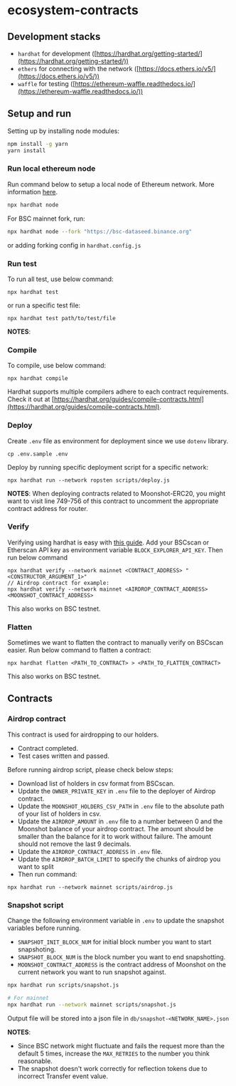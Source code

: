 # ecosystem-contracts
## Development stacks
* `hardhat` for development ([https://hardhat.org/getting-started/](https://hardhat.org/getting-started/))
* `ethers` for connecting with the network ([https://docs.ethers.io/v5/](https://docs.ethers.io/v5/))
* `waffle` for testing ([https://ethereum-waffle.readthedocs.io/](https://ethereum-waffle.readthedocs.io/))

## Setup and run
Setting up by installing node modules:

```bash
npm install -g yarn
yarn install
```

### Run local ethereum node
Run command below to setup a local node of Ethereum network. More information [here](https://hardhat.org/hardhat-network/).

```bash
npx hardhat node
```

For BSC mainnet fork, run:

```bash
npx hardhat node --fork "https://bsc-dataseed.binance.org"
```
or adding forking config in `hardhat.config.js`

### Run test
To run all test, use below command:

```
npx hardhat test
```
or run a specific test file:

```
npx hardhat test path/to/test/file
```

**NOTES**:


### Compile
To compile, use below command:

```
npx hardhat compile
```
Hardhat supports multiple compilers adhere to each contract requirements. Check it out at [https://hardhat.org/guides/compile-contracts.html](https://hardhat.org/guides/compile-contracts.html).

### Deploy
Create `.env` file as environment for deployment since we use `dotenv` library.

```
cp .env.sample .env
```

Deploy by running specific deployment script for a specific network:

```
npx hardhat run --network ropsten scripts/deploy.js
```

**NOTES**: When deploying contracts related to Moonshot-ERC20, you might want to visit line 749-756 of this contract to uncomment the appropriate contract address for router.

### Verify
Verifying using hardhat is easy with [this guide](https://www.binance.org/en/blog/verify-with-hardhat/).
Add your BSCscan or Etherscan API key as environment variable `BLOCK_EXPLORER_API_KEY`. Then run below command
```
npx hardhat verify --network mainnet <CONTRACT_ADDRESS> "<CONSTRUCTOR_ARGUMENT_1>"
// Airdrop contract for example:
npx hardhat verify --network mainnet <AIRDROP_CONTRACT_ADDRESS> <MOONSHOT_CONTRACT_ADDRESS>
```
This also works on BSC testnet.

### Flatten
Sometimes we want to flatten the contract to manually verify on BSCscan easier. Run below command to flatten a contract:
```
npx hardhat flatten <PATH_TO_CONTRACT> > <PATH_TO_FLATTEN_CONTRACT>
```
This also works on BSC testnet.

## Contracts
### Airdrop contract
This contract is used for airdropping to our holders.
- Contract completed.
- Test cases written and passed.

Before running airdrop script, please check below steps:
- Download list of holders in csv format from BSCscan.
- Update the `OWNER_PRIVATE_KEY` in `.env` file to the deployer of Airdrop contract.
- Update the `MOONSHOT_HOLDERS_CSV_PATH` in `.env` file to the absolute path of your list of holders in csv.
- Update the `AIRDROP_AMOUNT` in `.env` file to a number between 0 and the Moonshot balance of your airdrop contract. The amount should be smaller than the balance for it to work without failure. The amount should not remove the last 9 decimals.
- Update the `AIRDROP_CONTRACT_ADDRESS` in `.env` file.
- Update the `AIRDROP_BATCH_LIMIT` to specify the chunks of airdrop you want to split
- Then run command:

```
npx hardhat run --network mainnet scripts/airdrop.js
```

### Snapshot script
Change the following environment variable in `.env` to update the snapshot variables before running.
- `SNAPSHOT_INIT_BLOCK_NUM` for initial block number you want to start snapshoting.
- `SNAPSHOT_BLOCK_NUM` is the block number you want to end snapshotting.
- `MOONSHOT_CONTRACT_ADDRESS` is the contract address of Moonshot on the current network you want to run snapshot against.

```bash
npx hardhat run scripts/snapshot.js

# For mainnet
npx hardhat run --network mainnet scripts/snapshot.js
```

Output file will be stored into a json file in `db/snapshot-<NETWORK_NAME>.json`

**NOTES**:
- Since BSC network might fluctuate and fails the request more than the default 5 times, increase the `MAX_RETRIES` to the number you think reasonable.
- The snapshot doesn't work correctly for reflection tokens due to incorrect Transfer event value.

